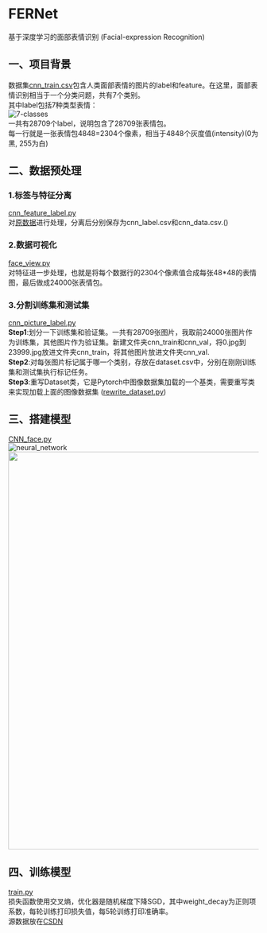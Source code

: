# FERNet
基于深度学习的面部表情识别 (Facial-expression Recognition)
## 一、项目背景
数据集[cnn_train.csv](https://download.csdn.net/download/qq_45588019/21981932)包含人类面部表情的图片的label和feature。在这里，面部表情识别相当于一个分类问题，共有7个类别。<br>
其中label包括7种类型表情：<br>
![7-classes](https://gitee.com/zhou-zhou123c/FERNet/raw/master/result/images/7-classes.png)<br>
一共有28709个label，说明包含了28709张表情包。<br>
每一行就是一张表情包4848=2304个像素，相当于4848个灰度值(intensity)(0为黑, 255为白)
## 二、数据预处理
### 1.标签与特征分离
[cnn_feature_label.py](https://github.com/HaoliangZhou/FERNet/blob/master/dataloader/cnn_feature_label.py)<br>
对[原数据](https://download.csdn.net/download/qq_45588019/21981932)进行处理，分离后分别保存为cnn_label.csv和cnn_data.csv.()
### 2.数据可视化
[face_view.py](https://github.com/HaoliangZhou/FERNet/blob/master/dataloader/face_view.py)<br>
对特征进一步处理，也就是将每个数据行的2304个像素值合成每张48*48的表情图，最后做成24000张表情包。
### 3.分割训练集和测试集
[cnn_picture_label.py](https://github.com/HaoliangZhou/FERNet/blob/master/dataloader/cnn_picture_label.py)<br>
__Step1__:划分一下训练集和验证集。一共有28709张图片，我取前24000张图片作为训练集，其他图片作为验证集。新建文件夹cnn_train和cnn_val，将0.jpg到23999.jpg放进文件夹cnn_train，将其他图片放进文件夹cnn_val.<br>
__Step2__:对每张图片标记属于哪一个类别，存放在dataset.csv中，分别在刚刚训练集和测试集执行标记任务。<br>
__Step3__:重写Dataset类，它是Pytorch中图像数据集加载的一个基类，需要重写类来实现加载上面的图像数据集 ([rewrite_dataset.py](https://github.com/HaoliangZhou/FERNet/blob/master/dataloader/rewrite_dataset.py))
## 三、搭建模型
[CNN_face.py](https://github.com/HaoliangZhou/FERNet/blob/master/models/CNN_face.py)<br>
![neural_network](https://gitee.com/zhou-zhou123c/FERNet/raw/master/result/images/neural_network.jpg)
<img src="https://gitee.com/zhou-zhou123c/FERNet/raw/master/result/images/neural_network.jpg" width="800px">
## 四、训练模型
[train.py](https://github.com/HaoliangZhou/FERNet/blob/master/train.py)<br>
损失函数使用交叉熵，优化器是随机梯度下降SGD，其中weight_decay为正则项系数，每轮训练打印损失值，每5轮训练打印准确率。<br>
源数据放在[CSDN](https://download.csdn.net/download/qq_45588019/21981932)
